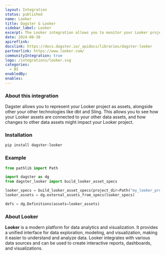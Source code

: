 ```yaml
---
layout: Integration
status: published
name: Looker
title: Dagster & Looker
sidebar_label: Looker
excerpt: The Looker integration allows you to monitor your Looker project as assets in Dagster, along with other data assets.
date: 2024-08-30
apireflink: 
docslink: https://docs.dagster.io/_apidocs/libraries/dagster-looker
partnerlink: https://www.looker.com/
communityIntegration: true
logo: /integrations/looker.svg
categories:
  - BI
enabledBy:
enables:
---
```


### About this integration

Dagster allows you to represent your Looker project as assets, alongside other your other technologies like dbt and Sling. This allows you to see how your Looker assets are connected to your other data assets, and how changes to other data assets might impact your Looker project.

### Installation

```bash
pip install dagster-looker
```

### Example

```python
from pathlib import Path

import dagster as dg
from dagster_looker import build_looker_asset_specs

looker_specs = build_looker_asset_specs(project_dir=Path("my_looker_project"))
looker_assets = dg.external_assets_from_specs(looker_specs)

defs = dg.Definitions(assets=looker_assets)
```

### About Looker

**Looker** is a modern platform for data analytics and visualization. It provides a unified interface for data exploration, modeling, and visualization, making it easier to understand and analyze data. Looker integrates with various data sources and can be used to create interactive reports, dashboards, and visualizations.
